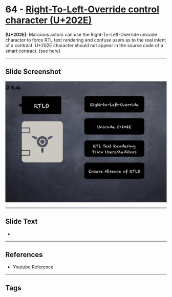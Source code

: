# 64 - [Right-To-Left-Override control character (U+202E)](Right-To-Left-Override%20control%20character%20(U+202E).md)
**(U+202E)**: Malicious actors can use the Right-To-Left-Override unicode character to force RTL text rendering and confuse users as to the real intent of a contract. U+202E character should not appear in the source code of a smart contract. (see [here](https://swcregistry.io/docs/SWC-130))

___
## Slide Screenshot
![064.png](../../images/pitfalls_and_best_practices101/064.png)
___
## Slide Text
- 
___
## References
- Youtube Reference
___
## Tags
